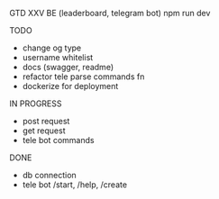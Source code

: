GTD XXV BE (leaderboard, telegram bot)
npm run dev

TODO
- change og type
- username whitelist
- docs (swagger, readme)
- refactor tele parse commands fn
- dockerize for deployment

IN PROGRESS
- post request
- get request
- tele bot commands

DONE
- db connection
- tele bot /start, /help, /create
